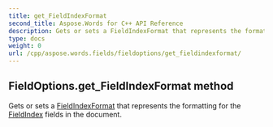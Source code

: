 ```yaml
---
title: get_FieldIndexFormat
second_title: Aspose.Words for C++ API Reference
description: Gets or sets a FieldIndexFormat that represents the formatting for the FieldIndex fields in the document. 
type: docs
weight: 0
url: /cpp/aspose.words.fields/fieldoptions/get_fieldindexformat/
---
```

## FieldOptions.get_FieldIndexFormat method


Gets or sets a [FieldIndexFormat](./get_fieldindexformat/) that represents the formatting for the [FieldIndex](../fieldindex/) fields in the document.

